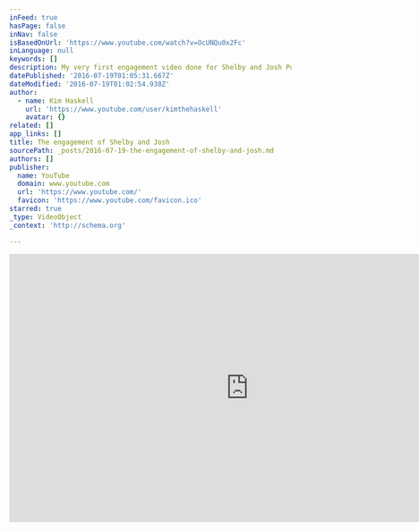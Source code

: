 ```yaml
---
inFeed: true
hasPage: false
inNav: false
isBasedOnUrl: 'https://www.youtube.com/watch?v=OcUNQu0x2Fc'
inLanguage: null
keywords: []
description: My very first engagement video done for Shelby and Josh Poole.
datePublished: '2016-07-19T01:05:31.667Z'
dateModified: '2016-07-19T01:02:54.938Z'
author:
  - name: Kim Haskell
    url: 'https://www.youtube.com/user/kimthehaskell'
    avatar: {}
related: []
app_links: []
title: The engagement of Shelby and Josh
sourcePath: _posts/2016-07-19-the-engagement-of-shelby-and-josh.md
authors: []
publisher:
  name: YouTube
  domain: www.youtube.com
  url: 'https://www.youtube.com/'
  favicon: 'https://www.youtube.com/favicon.ico'
starred: true
_type: VideoObject
_context: 'http://schema.org'

---
```

<iframe src="https://cdn.embedly.com/widgets/media.html?src=https%3A%2F%2Fwww.youtube.com%2Fembed%2FOcUNQu0x2Fc%3Ffeature%3Doembed&amp;url=http%3A%2F%2Fwww.youtube.com%2Fwatch%3Fv%3DOcUNQu0x2Fc&amp;image=https%3A%2F%2Fi.ytimg.com%2Fvi%2FOcUNQu0x2Fc%2Fhqdefault.jpg&amp;key=b7d04c9b404c499eba89ee7072e1c4f7&amp;type=text%2Fhtml&amp;schema=youtube" width="854" height="480" scrolling="no" frameborder="0" allowfullscreen="" style=""></iframe>